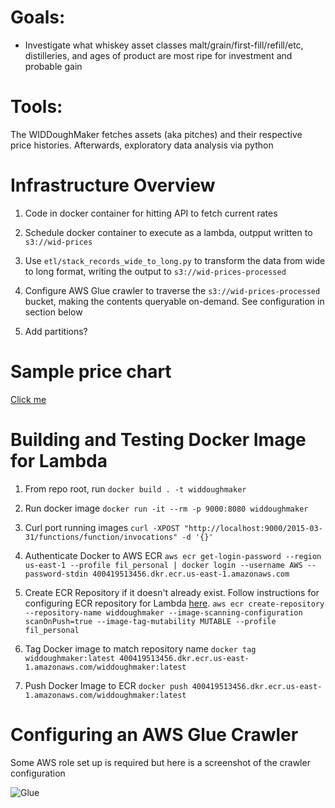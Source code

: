 # Goals:
 - Investigate what whiskey asset classes malt/grain/first-fill/refill/etc, distilleries, and ages of product are most ripe for investment and probable gain
 
# Tools:
The WIDDoughMaker fetches assets (aka pitches) and their respective price histories. Afterwards, exploratory data analysis via python

# Infrastructure Overview

1. Code in docker container for hitting API to fetch current rates

2. Schedule docker container to execute as a lambda, outpput written to `s3://wid-prices`

3. Use `etl/stack_records_wide_to_long.py` to transform the data from wide to long format, writing the output to `s3://wid-prices-processed`

4. Configure AWS Glue crawler to traverse the `s3://wid-prices-processed` bucket, making the contents queryable on-demand. See configuration in section below

5. Add partitions? 

# Sample price chart
[Click me](https://www.whiskyinvestdirect.com/tullibardine/2015/Q4/BBF/chart.do)

# Building and Testing Docker Image for Lambda
1. From repo root, run
`docker build . -t widdoughmaker`

2. Run docker image
`docker run -it --rm -p 9000:8080 widdoughmaker`

3. Curl port running images
`curl -XPOST "http://localhost:9000/2015-03-31/functions/function/invocations" -d '{}'`

4. Authenticate Docker to AWS ECR
`aws ecr get-login-password --region us-east-1 --profile fil_personal | docker login --username AWS --password-stdin 400419513456.dkr.ecr.us-east-1.amazonaws.com`

5. Create ECR Repository if it doesn't already exist. Follow instructions for configuring ECR repository for Lambda [here](https://docs.aws.amazon.com/lambda/latest/dg/gettingstarted-images.html#configuration-images-update).
`aws ecr create-repository --repository-name widdoughmaker --image-scanning-configuration scanOnPush=true --image-tag-mutability MUTABLE --profile fil_personal`

6. Tag Docker image to match repository name
`docker tag  widdoughmaker:latest 400419513456.dkr.ecr.us-east-1.amazonaws.com/widdoughmaker:latest`

7. Push Docker Image to ECR
`docker push 400419513456.dkr.ecr.us-east-1.amazonaws.com/widdoughmaker:latest`

# Configuring an AWS Glue Crawler

Some AWS role set up is required but here is a screenshot of the crawler configuration

![Glue]('images/aws_glue_crawler_config.png')

